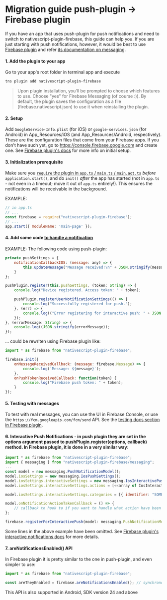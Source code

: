 # Migration guide push-plugin -> Firebase plugin
If you have an app that uses push-plugin for push notifications and need to switch to nativescript-plugin-firebase, this guide can help you. If you are just starting with push notifications, however, it would be best to use [Firebase plugin]("https://github.com/EddyVerbruggen/nativescript-plugin-firebase") and refer [its documentation on messaging]("https://github.com/EddyVerbruggen/nativescript-plugin-firebase/blob/master/docs/MESSAGING.md"). 
#### 1. Add the plugin to your app
Go to your app's root folder in terminal app and execute
```bash
tns plugin add nativescript-plugin-firebase
```
> Upon plugin installation, you'll be prompted to choose which features to use. Choose "yes" for Firebase Messaging (of course :)). By default, the plugin saves the configuration as a file (firebase.nativescript.json) to use it when reinstalling the plugin.

#### 2. Setup
Add `GoogleService-Info.plist` (for iOS) or `google-services.json` (for Android) in App_Resources/iOS (and App_Resources/Android, respectively). These are the configuration files that come from your Firebase apps. If you don't have such yet, go to https://console.firebase.google.com and create one. See [Firebase plugin's docs]("https://github.com/EddyVerbruggen/nativescript-plugin-firebase/blob/master/docs/MESSAGING.md") for more info on initial setup.

#### 3. Initialization prerequisite
Make sure you [`require` the plugin in `app.ts` / `main.ts` / `main.aot.ts`](https://github.com/EddyVerbruggen/nativescript-plugin-firebase/blob/55cfb4f69cf8939f9101712fed22383196b08d36/demo/app/app.ts#L5)
*before* `application.start()`, and do `init()` *after* the app has started (not in `app.ts` - not even in a timeout; move it out of `app.ts` entirely!). This ensures the notifications will be receivable in the background.

EXAMPLE:
```js
// in app.ts
// ...
const firebase = require("nativescript-plugin-firebase");
// ...
app.start({ moduleName: 'main-page' });
```

#### 4. Add some code [to handle a notification]("https://github.com/EddyVerbruggen/nativescript-plugin-firebase/blob/master/docs/MESSAGING.md#handling-a-notification") 

EXAMPLE: The following code using push-plugin:
```js
private pushSettings = {
    notificationCallbackIOS: (message: any) => {
        this.updateMessage("Message received!\n" + JSON.stringify(message));
    }
};

pushPlugin.register(this.pushSettings, (token: String) => {
    console.log("Device registered. Access token: " + token);

    pushPlugin.registerUserNotificationSettings(() => {
        console.log("Successfully registered for push.");
    }, (err) => {
        console.log(("Error registering for interactive push: " + JSON.stringify(err));
    });
}, (errorMessage: String) => {
    console.log((JSON.stringify(errorMessage));
});
```
... could be rewriten using Firebase plugin like:
```js
import * as firebase from "nativescript-plugin-firebase";

firebase.init({
    onMessageReceivedCallback: (message: firebase.Message) => {
        console.log(`Message: ${message}`);
    },
    onPushTokenReceivedCallback: function(token) {
        console.log("Firebase push token: " + token);
    }
});
```
#### 5. Testing with messages 
To test with real messages, you can use the UI in Firebase Console, or use the  `https://fcm.googleapis.com/fcm/send` API. See the [testing docs section in Firebase plugin]("https://github.com/EddyVerbruggen/nativescript-plugin-firebase/blob/master/docs/MESSAGING.md#testing").

#### 6. Interactive Push Notifications - in push plugin they are set in the options argument passed to pushPlugin.register(options, callback) method. In Firebase plugin, it is done in a very similar way: 

```js
import * as firebase from "nativescript-plugin-firebase";
import { messaging } from "nativescript-plugin-firebase/messaging";
...
const model = new messaging.PushNotificationModel();
model.iosSettings = new messaging.IosPushSettings();
model.iosSettings.interactiveSettings = new messaging.IosInteractivePushSettings();
model.iosSettings.interactiveSettings.actions = [<<array of IosInteractiveNotificationAction>>]

model.iosSettings.interactiveSettings.categories = [{ identifier: "SOME CATEGORY" }];

model.onNotificationActionTakenCallback = () => {
    // callback to hook to if you want to handle what action have been taken by the user
};

firebase.registerForInteractivePush(model: messaging.PushNotificationModel);
```

Some lines in the above example have been omitted. See [Firebase plugin's interactive notifications docs]("https://github.com/EddyVerbruggen/nativescript-plugin-firebase/blob/master/docs/MESSAGING.md#interactive-notifications-ios-only-for-now") for more details.

#### 7. areNotificationsEnabled() API
In Firebase plugin it is pretty similar to the one in push-plugin, and even simpler to use:

```js
import * as firebase from "nativescript-plugin-firebase";

const areTheyEnabled = firebase.areNotificationsEnabled(); // synchronous, retruns boolean;
```
This API is also supported in Android, SDK version 24 and above